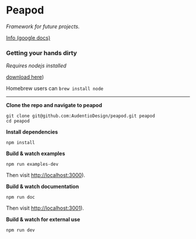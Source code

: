 # Peapod #
*Framework for future projects.*

[Info (google docs)](https://docs.google.com/document/d/1RKFhEU76kpXBHOnvb6ZaBhkcybudp5kcNoiw24PhwCM/edit)

### Getting your hands dirty ###

*Requires nodejs installed*

[download here](nodejs.org))

Homebrew users can `brew install node`

*****

**Clone the repo and navigate to peapod**
```
git clone git@github.com:AudentioDesign/peapod.git peapod
cd peapod
```

**Install dependencies**
```
npm install
```

**Build & watch examples**
```
npm run examples-dev
```
Then visit [http://localhost:3000](http://localhost:3000)).

**Build & watch documentation**
```
npm run doc
```
Then visit [http://localhost:3001](http://localhost:3001)).

**Build & watch for external use**
```
npm run dev
```
